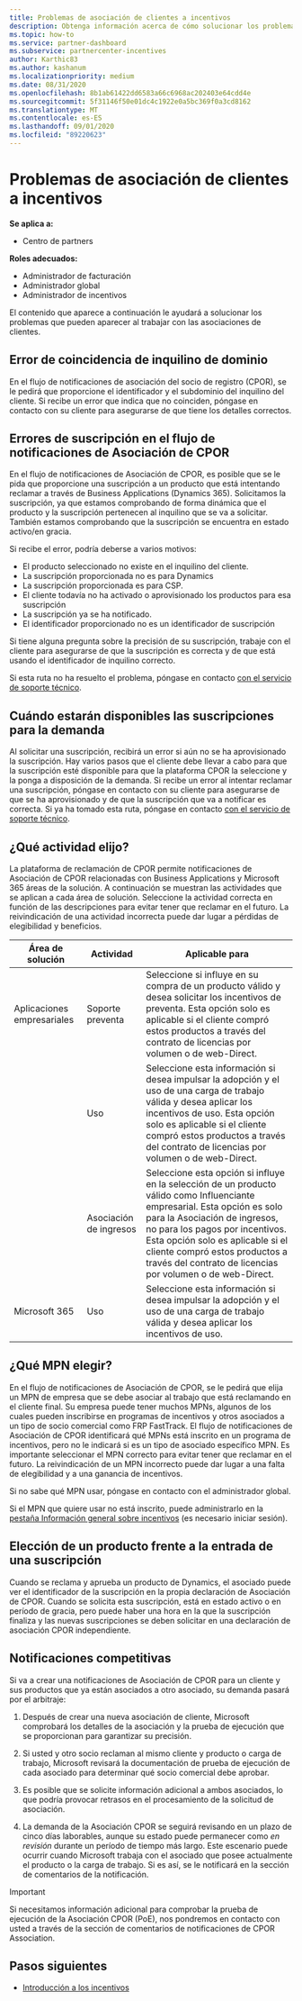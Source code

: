 ```yaml
---
title: Problemas de asociación de clientes a incentivos
description: Obtenga información acerca de cómo solucionar los problemas que surgen al trabajar con las asociaciones de clientes de los asociados de registro (CPOR).
ms.topic: how-to
ms.service: partner-dashboard
ms.subservice: partnercenter-incentives
author: Karthic83
ms.author: kashanum
ms.localizationpriority: medium
ms.date: 08/31/2020
ms.openlocfilehash: 8b1ab61422dd6583a66c6968ac202403e64cdd4e
ms.sourcegitcommit: 5f31146f50e01dc4c1922e0a5bc369f0a3cd8162
ms.translationtype: MT
ms.contentlocale: es-ES
ms.lasthandoff: 09/01/2020
ms.locfileid: "89220623"
---
```

# <a name="incentives-customer-association-issues"></a>Problemas de asociación de clientes a incentivos

**Se aplica a:**

- Centro de partners

**Roles adecuados:**

- Administrador de facturación
- Administrador global
- Administrador de incentivos

El contenido que aparece a continuación le ayudará a solucionar los problemas que pueden aparecer al trabajar con las asociaciones de clientes.

## <a name="domain-tenant-mismatch"></a>Error de coincidencia de inquilino de dominio

En el flujo de notificaciones de asociación del socio de registro (CPOR), se le pedirá que proporcione el identificador y el subdominio del inquilino del cliente. Si recibe un error que indica que no coinciden, póngase en contacto con su cliente para asegurarse de que tiene los detalles correctos.

## <a name="subscription-errors-in-the-cpor-association-claim-flow"></a>Errores de suscripción en el flujo de notificaciones de Asociación de CPOR

En el flujo de notificaciones de Asociación de CPOR, es posible que se le pida que proporcione una suscripción a un producto que está intentando reclamar a través de Business Applications (Dynamics 365). Solicitamos la suscripción, ya que estamos comprobando de forma dinámica que el producto y la suscripción pertenecen al inquilino que se va a solicitar. También estamos comprobando que la suscripción se encuentra en estado activo/en gracia.

Si recibe el error, podría deberse a varios motivos:

- El producto seleccionado no existe en el inquilino del cliente.
- La suscripción proporcionada no es para Dynamics
- La suscripción proporcionada es para CSP.
- El cliente todavía no ha activado o aprovisionado los productos para esa suscripción
- La suscripción ya se ha notificado.
- El identificador proporcionado no es un identificador de suscripción

Si tiene alguna pregunta sobre la precisión de su suscripción, trabaje con el cliente para asegurarse de que la suscripción es correcta y de que está usando el identificador de inquilino correcto.

Si esta ruta no ha resuelto el problema, póngase en contacto [con el servicio de soporte técnico](https://partner.microsoft.com/dashboard/support/incentives/servicerequests?category=incentives).

## <a name="when-subscriptions-will-be-available-to-claim"></a>Cuándo estarán disponibles las suscripciones para la demanda

Al solicitar una suscripción, recibirá un error si aún no se ha aprovisionado la suscripción. Hay varios pasos que el cliente debe llevar a cabo para que la suscripción esté disponible para que la plataforma CPOR la seleccione y la ponga a disposición de la demanda. Si recibe un error al intentar reclamar una suscripción, póngase en contacto con su cliente para asegurarse de que se ha aprovisionado y de que la suscripción que va a notificar es correcta. Si ya ha tomado esta ruta, póngase en contacto [con el servicio de soporte técnico](https://partner.microsoft.com/dashboard/support/incentives/servicerequests?category=incentives).

## <a name="which-activity-do-i-choose"></a>¿Qué actividad elijo?

La plataforma de reclamación de CPOR permite notificaciones de Asociación de CPOR relacionadas con Business Applications y Microsoft 365 áreas de la solución. A continuación se muestran las actividades que se aplican a cada área de solución. Seleccione la actividad correcta en función de las descripciones para evitar tener que reclamar en el futuro. La reivindicación de una actividad incorrecta puede dar lugar a pérdidas de elegibilidad y beneficios.


| Área de solución | Actividad | Aplicable para |
| ------ | ----------- | ----------- |
| Aplicaciones empresariales      | Soporte preventa   | Seleccione si influye en su compra de un producto válido y desea solicitar los incentivos de preventa. Esta opción solo es aplicable si el cliente compró estos productos a través del contrato de licencias por volumen o de web-Direct. |
|    |  Uso  | Seleccione esta información si desea impulsar la adopción y el uso de una carga de trabajo válida y desea aplicar los incentivos de uso. Esta opción solo es aplicable si el cliente compró estos productos a través del contrato de licencias por volumen o de web-Direct. |
|    | Asociación de ingresos   | Seleccione esta opción si influye en la selección de un producto válido como Influenciante empresarial. Esta opción es solo para la Asociación de ingresos, no para los pagos por incentivos. Esta opción solo es aplicable si el cliente compró estos productos a través del contrato de licencias por volumen o de web-Direct.   |
| Microsoft 365   | Uso   | Seleccione esta información si desea impulsar la adopción y el uso de una carga de trabajo válida y desea aplicar los incentivos de uso. |

## <a name="which-mpn-do-i-choose"></a>¿Qué MPN elegir?

En el flujo de notificaciones de Asociación de CPOR, se le pedirá que elija un MPN de empresa que se debe asociar al trabajo que está reclamando en el cliente final. Su empresa puede tener muchos MPNs, algunos de los cuales pueden inscribirse en programas de incentivos y otros asociados a un tipo de socio comercial como FRP FastTrack. El flujo de notificaciones de Asociación de CPOR identificará qué MPNs está inscrito en un programa de incentivos, pero no le indicará si es un tipo de asociado específico MPN. Es importante seleccionar el MPN correcto para evitar tener que reclamar en el futuro. La reivindicación de un MPN incorrecto puede dar lugar a una falta de elegibilidad y a una ganancia de incentivos.

Si no sabe qué MPN usar, póngase en contacto con el administrador global.

Si el MPN que quiere usar no está inscrito, puede administrarlo en la [pestaña Información general sobre incentivos](https://partner.microsoft.com/dashboard/incentives/enrollment/summary) (es necesario iniciar sesión).

## <a name="choosing-a-product-vs-entering-a-subscription"></a>Elección de un producto frente a la entrada de una suscripción

Cuando se reclama y aprueba un producto de Dynamics, el asociado puede ver el identificador de la suscripción en la propia declaración de Asociación de CPOR. Cuando se solicita esta suscripción, está en estado activo o en período de gracia, pero puede haber una hora en la que la suscripción finaliza y las nuevas suscripciones se deben solicitar en una declaración de asociación CPOR independiente.

## <a name="competing-claims"></a>Notificaciones competitivas

Si va a crear una notificaciones de Asociación de CPOR para un cliente y sus productos que ya están asociados a otro asociado, su demanda pasará por el arbitraje:

1. Después de crear una nueva asociación de cliente, Microsoft comprobará los detalles de la asociación y la prueba de ejecución que se proporcionan para garantizar su precisión.

2. Si usted y otro socio reclaman al mismo cliente y producto o carga de trabajo, Microsoft revisará la documentación de prueba de ejecución de cada asociado para determinar qué socio comercial debe aprobar.

3. Es posible que se solicite información adicional a ambos asociados, lo que podría provocar retrasos en el procesamiento de la solicitud de asociación.

4. La demanda de la Asociación CPOR se seguirá revisando en un plazo de cinco días laborables, aunque su estado puede permanecer como _en revisión_ durante un período de tiempo más largo. Este escenario puede ocurrir cuando Microsoft trabaja con el asociado que posee actualmente el producto o la carga de trabajo. Si es así, se le notificará en la sección de comentarios de la notificación. 

>[!IMPORTANT]
>Si necesitamos información adicional para comprobar la prueba de ejecución de la Asociación CPOR (PoE), nos pondremos en contacto con usted a través de la sección de comentarios de notificaciones de CPOR Association.

## <a name="next-steps"></a>Pasos siguientes

- [Introducción a los incentivos](incentives-get-started-intro.md)
